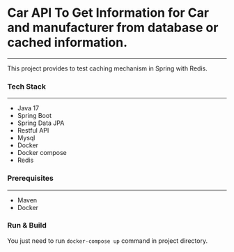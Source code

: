 # Car API To Get Information for Car and manufacturer from database or cached information.

---
This project provides to test caching mechanism in Spring with Redis.

### Tech Stack

---
- Java 17
- Spring Boot
- Spring Data JPA
- Restful API
- Mysql
- Docker
- Docker compose
- Redis

### Prerequisites

---
- Maven
- Docker

### Run & Build

You just need to run `docker-compose up` command in project directory.
